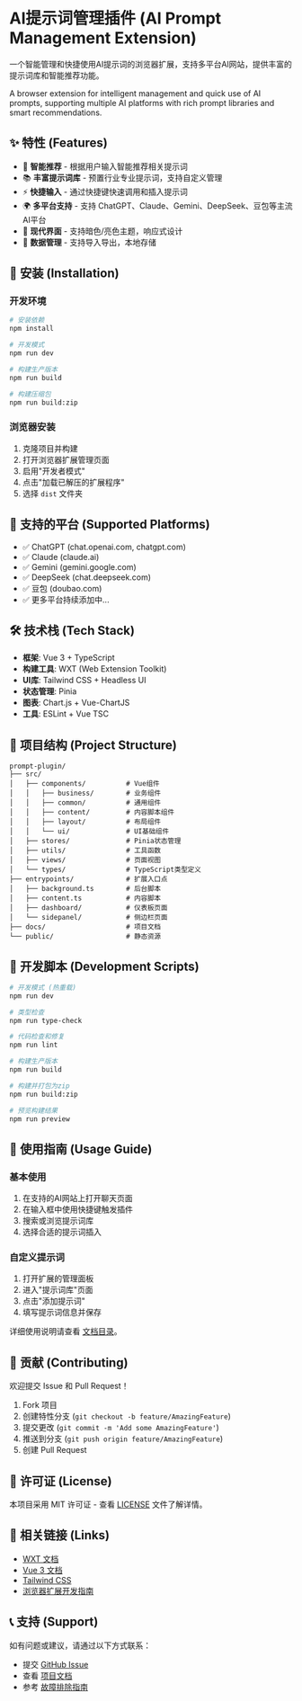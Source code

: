 # AI提示词管理插件 (AI Prompt Management Extension)

一个智能管理和快捷使用AI提示词的浏览器扩展，支持多平台AI网站，提供丰富的提示词库和智能推荐功能。

A browser extension for intelligent management and quick use of AI prompts, supporting multiple AI platforms with rich prompt libraries and smart recommendations.

## ✨ 特性 (Features)

- 🎯 **智能推荐** - 根据用户输入智能推荐相关提示词
- 📚 **丰富提示词库** - 预置行业专业提示词，支持自定义管理
- ⚡ **快捷输入** - 通过快捷键快速调用和插入提示词
- 🌍 **多平台支持** - 支持 ChatGPT、Claude、Gemini、DeepSeek、豆包等主流AI平台
- 🎨 **现代界面** - 支持暗色/亮色主题，响应式设计
- 💾 **数据管理** - 支持导入导出，本地存储

## 🚀 安装 (Installation)

### 开发环境

```bash
# 安装依赖
npm install

# 开发模式
npm run dev

# 构建生产版本
npm run build

# 构建压缩包
npm run build:zip
```

### 浏览器安装

1. 克隆项目并构建
2. 打开浏览器扩展管理页面
3. 启用"开发者模式"
4. 点击"加载已解压的扩展程序"
5. 选择 `dist` 文件夹

## 🎯 支持的平台 (Supported Platforms)

- ✅ ChatGPT (chat.openai.com, chatgpt.com)
- ✅ Claude (claude.ai)
- ✅ Gemini (gemini.google.com)
- ✅ DeepSeek (chat.deepseek.com)
- ✅ 豆包 (doubao.com)
- ✅ 更多平台持续添加中...

## 🛠️ 技术栈 (Tech Stack)

- **框架**: Vue 3 + TypeScript
- **构建工具**: WXT (Web Extension Toolkit)
- **UI库**: Tailwind CSS + Headless UI
- **状态管理**: Pinia
- **图表**: Chart.js + Vue-ChartJS
- **工具**: ESLint + Vue TSC

## 📁 项目结构 (Project Structure)

```
prompt-plugin/
├── src/
│   ├── components/          # Vue组件
│   │   ├── business/        # 业务组件
│   │   ├── common/          # 通用组件
│   │   ├── content/         # 内容脚本组件
│   │   ├── layout/          # 布局组件
│   │   └── ui/              # UI基础组件
│   ├── stores/              # Pinia状态管理
│   ├── utils/               # 工具函数
│   ├── views/               # 页面视图
│   └── types/               # TypeScript类型定义
├── entrypoints/             # 扩展入口点
│   ├── background.ts        # 后台脚本
│   ├── content.ts           # 内容脚本
│   ├── dashboard/           # 仪表板页面
│   └── sidepanel/           # 侧边栏页面
├── docs/                    # 项目文档
└── public/                  # 静态资源
```

## 🔧 开发脚本 (Development Scripts)

```bash
# 开发模式 (热重载)
npm run dev

# 类型检查
npm run type-check

# 代码检查和修复
npm run lint

# 构建生产版本
npm run build

# 构建并打包为zip
npm run build:zip

# 预览构建结果
npm run preview
```

## 📖 使用指南 (Usage Guide)

### 基本使用

1. 在支持的AI网站上打开聊天页面
2. 在输入框中使用快捷键触发插件
3. 搜索或浏览提示词库
4. 选择合适的提示词插入

### 自定义提示词

1. 打开扩展的管理面板
2. 进入"提示词库"页面
3. 点击"添加提示词"
4. 填写提示词信息并保存

详细使用说明请查看 [文档目录](./docs/)。

## 🤝 贡献 (Contributing)

欢迎提交 Issue 和 Pull Request！

1. Fork 项目
2. 创建特性分支 (`git checkout -b feature/AmazingFeature`)
3. 提交更改 (`git commit -m 'Add some AmazingFeature'`)
4. 推送到分支 (`git push origin feature/AmazingFeature`)
5. 创建 Pull Request

## 📝 许可证 (License)

本项目采用 MIT 许可证 - 查看 [LICENSE](LICENSE) 文件了解详情。

## 🔗 相关链接 (Links)

- [WXT 文档](https://wxt.dev/)
- [Vue 3 文档](https://vuejs.org/)
- [Tailwind CSS](https://tailwindcss.com/)
- [浏览器扩展开发指南](https://developer.chrome.com/docs/extensions/)

## 📞 支持 (Support)

如有问题或建议，请通过以下方式联系：

- 提交 [GitHub Issue](../../issues)
- 查看 [项目文档](./docs/)
- 参考 [故障排除指南](./docs/SIDEPANEL_DEBUG_GUIDE.md)
